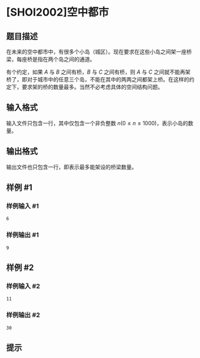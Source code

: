 # [SHOI2002]空中都市

## 题目描述

在未来的空中都市中，有很多个小岛（城区）。现在要求在这些小岛之间架一座桥梁，每座桥是指在两个岛之间的通道。

有个约定，如果 $A$ 与 $B$ 之间有桥，$B$ 与 $C$ 之间有桥，则 $A$ 与 $C$ 之间就不能再架桥了，即对于城市中的任意三个岛，不能在其中的两两之间都架上桥。在这样的约定下，要求架的桥的数量最多。当然不必考虑具体的空间结构问题。

## 输入格式

输入文件只包含一行，其中仅包含一个非负整数 $n (0 \leq n \leq 1000)$，表示小岛的数量。

## 输出格式

输出文件也只包含一行，即表示最多能架设的桥梁数量。

## 样例 #1

### 样例输入 #1
```
6
```

### 样例输出 #1

```
9
```

## 样例 #2

### 样例输入 #2
```
11
```

### 样例输出 #2

```
30
```

## 提示


